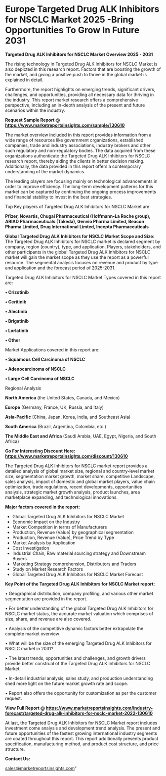 # Europe Targeted Drug ALK Inhibitors for NSCLC Market 2025 -Bring Opportunities To Grow In Future 2031

<Strong> Targeted Drug ALK Inhibitors for NSCLC Market Overview 2025 - 2031</strong>

The rising technology in Targeted Drug ALK Inhibitors for NSCLC Market is also depicted in this research report. Factors that are boosting the growth of the market, and giving a positive push to thrive in the global market is explained in detail.

Furthermore, the report highlights on emerging trends, significant drivers, challenges, and opportunities, providing all necessary data for thriving in the industry. This report market research offers a comprehensive perspective, including an in-depth analysis of the present and future scenarios within the industry.

<strong>Request Sample Report @ <a href=https://www.marketreportsinsights.com/sample/130610>https://www.marketreportsinsights.com/sample/130610</a></strong>

The market overview included in this report provides information from a wide range of resources like government organizations, established companies, trade and industry associations, industry brokers and other such regulatory and non-regulatory bodies. The data acquired from these organizations authenticate the Targeted Drug ALK Inhibitors for NSCLC research report, thereby aiding the clients in better decision making. Additionally, the data provided in this report offers a contemporary understanding of the market dynamics.

The leading players are focusing mainly on technological advancements in order to improve efficiency. The long-term development patterns for this market can be captured by continuing the ongoing process improvements and financial stability to invest in the best strategies.

Top Key players of Targeted Drug ALK Inhibitors for NSCLC Market are:

<strong>Pfizer, Novartis, Chugai Pharmaceutical (Hoffmann-La Roche group), ARIAD Pharmaceuticals (Takeda), Genvio Pharma Limited, Beacon Pharma Limited, Drug International Limted, Incepta Pharmaceuticals</strong>

<strong><b>Global Targeted Drug ALK Inhibitors for NSCLC Market Scope and Size:</b></strong>
The Targeted Drug ALK Inhibitors for NSCLC market is declared segment by company, region (country), type, and application. Players, stakeholders, and other participants in the global Targeted Drug ALK Inhibitors for NSCLC market will gain the market scope as they use the report as a powerful resource. The segmental analysis focuses on revenue and product by type and application and the forecast period of 2025-2031.

Targeted Drug ALK Inhibitors for NSCLC Market Types covered in this report are:

<strong>• Crizotinib

• Ceritinib

• Alectinib

• Brigatinib

• Lorlatinib

• Other</strong>

Market Applications covered in this report are:

<strong>• Squamous Cell Carcinoma of NSCLC

• Adenocarcinoma of NSCLC

• Large Cell Carcinoma of NSCLC</strong> 

Regional Analysis

<strong>North America</strong> (the United States, Canada, and Mexico)

<strong>Europe</strong> (Germany, France, UK, Russia, and Italy)

<strong>Asia-Pacific</strong> (China, Japan, Korea, India, and Southeast Asia)

<strong>South America</strong> (Brazil, Argentina, Colombia, etc.)

<strong>The Middle East and Africa</strong> (Saudi Arabia, UAE, Egypt, Nigeria, and South Africa)

<strong>Go For Interesting Discount Here: <a href=https://www.marketreportsinsights.com/discount/130610>https://www.marketreportsinsights.com/discount/130610</a></strong>

The Targeted Drug ALK Inhibitors for NSCLC market report provides a detailed analysis of global market size, regional and country-level market size, segmentation market growth, market share, competitive Landscape, sales analysis, impact of domestic and global market players, value chain optimization, trade regulations, recent developments, opportunities analysis, strategic market growth analysis, product launches, area marketplace expanding, and technological innovations.

<strong><b>Major factors covered in the report:</b></strong>
<ul>
  <li>Global Targeted Drug ALK Inhibitors for NSCLC Market </li>
  <li>Economic Impact on the Industry</li>
  <li>Market Competition in terms of Manufacturers</li>
  <li>Production, Revenue (Value) by geographical segmentation</li>
  <li>Production, Revenue (Value), Price Trend by Type</li>
  <li>Market Analysis by Application</li>
  <li>Cost Investigation</li>
  <li>Industrial Chain, Raw material sourcing strategy and Downstream Buyers</li>
  <li>Marketing Strategy comprehension, Distributors and Traders</li>
  <li>Study on Market Research Factors</li>
  <li>Global Targeted Drug ALK Inhibitors for NSCLC Market Forecast</li>
</ul>

<strong><b>Key Point of the Targeted Drug ALK Inhibitors for NSCLC Market report:</b></strong>

• Geographical distribution, company profiling, and various other market segmentation are provided in the report.

• For better understanding of the global Targeted Drug ALK Inhibitors for NSCLC market status, the accurate market valuation which comprises of size, share, and revenue are also covered.

• Analysis of the competitive dynamic factors better extrapolate the complete market overview

• What will be the size of the emerging Targeted Drug ALK Inhibitors for NSCLC market in 2031?

• The latest trends, opportunities and challenges, and growth drivers provide better construal of the Targeted Drug ALK Inhibitors for NSCLC Market.

• In-detail industrial analysis, sales study, and production understanding shed more light on the future market growth rate and scope.

• Report also offers the opportunity for customization as per the customer request.

<strong><b>View Full Report @ <a href=https://www.marketreportsinsights.com/industry-forecast/targeted-drug-alk-inhibitors-for-nsclc-market-2022-130610>https://www.marketreportsinsights.com/industry-forecast/targeted-drug-alk-inhibitors-for-nsclc-market-2022-130610</a></b></strong>


At last, the Targeted Drug ALK Inhibitors for NSCLC Market report includes investment come analysis and development trend analysis. The present and future opportunities of the fastest growing international industry segments are coated throughout this report. This report additionally presents product specification, manufacturing method, and product cost structure, and price structure.

<strong>Contact Us:</strong>

sales@marketreportsinsights.com"
